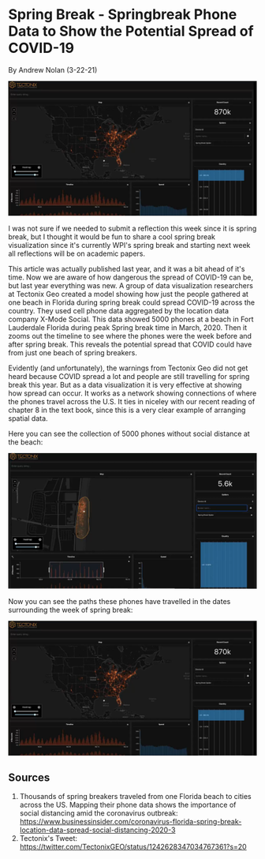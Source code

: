 Spring Break - Springbreak Phone Data to Show the Potential Spread of COVID-19
===
By Andrew Nolan (3-22-21)

![The Possible Spread of COVID from Fort Lauderdale Beach](./images/springbreak/fullspread.PNG)

I was not sure if we needed to submit a reflection this week since it is spring break, but I thought it would be fun to share a cool spring break visualization since it's currently WPI's spring break and starting next week all reflections will be on academic papers.

This article was actually published last year, and it was a bit ahead of it's time. Now we are aware of how dangerous the spread of COVID-19 can be, but last year everything was new. A group of data visualization researchers at Tectonix Geo created a model showing how just the people gathered at one beach in Florida during spring break could spread COVID-19 across the country. They used cell phone data aggregated by the location data company X-Mode Social. This data showed 5000 phones at a beach in Fort Lauderdale Florida during peak Spring break time in March, 2020. Then it zooms out the timeline to see where the phones were the week before and after spring break. This reveals the potential spread that COVID could have from just one beach of spring breakers.

Evidently (and unfortunately), the warnings from Tectonix Geo did not get heard because COVID spread a lot and people are still travelling for spring break this year. But as a data visualization it is very effective at showing how spread can occur. It works as a network showing connections of where the phones travel across the U.S. It ties in niceley with our recent reading of chapter 8 in the text book, since this is a very clear example of arranging spatial data.

Here you can see the collection of 5000 phones without social distance at the beach:

![The Possible Spread of COVID from Fort Lauderdale Beach](./images/springbreak/onebeach.PNG)

Now you can see the paths these phones have travelled in the dates surrounding the week of spring break:

![The Possible Spread of COVID from Fort Lauderdale Beach](./images/springbreak/fullspread.PNG)


Sources
---
1. Thousands of spring breakers traveled from one Florida beach to cities across the US. Mapping their phone data shows the importance of social distancing amid the coronavirus outbreak: https://www.businessinsider.com/coronavirus-florida-spring-break-location-data-spread-social-distancing-2020-3
2. Tectonix's Tweet: https://twitter.com/TectonixGEO/status/1242628347034767361?s=20